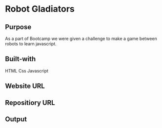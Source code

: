 # Robot Gladiators

## Purpose
As a part of Bootcamp we were given a challenge to make a game between robots to learn javascript.

## Built-with
HTML
Css
Javascript

## Website URL

## Repositiory URL

## Output
